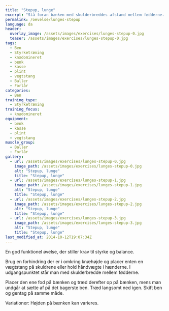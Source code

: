 ```yaml
---
title: "Stepup, lunge"
excerpt: "Stå foran bænken med skulderbreddes afstand mellem fødderne. Træd op på bænken uden at sætte af på det bagerste ben. Træd langsomt ned igen og gentag med det andet ben."
permalink: /oevelse/lunges-stepup
language: da
header:
  overlay_image: /assets/images/exercises/lunges-stepup-0.jpg
  teaser: /assets/images/exercises/lunges-stepup-0.jpg
tags:
  - Ben
  - Styrketræning
  - knædomineret
  - bænk
  - kasse
  - plint
  - vægtstang
  - Baller
  - Forlår
categories:
  - Ben
training_type: 
  - Styrketræning
training_focus: 
  - knædomineret
equipment:
  - bænk
  - kasse
  - plint
  - vægtstang
muscle_group:
  - Baller
  - Forlår
gallery:
  - url: /assets/images/exercises/lunges-stepup-0.jpg
    image_path: /assets/images/exercises/lunges-stepup-0.jpg
    alt: "Stepup, lunge"
    title: "Stepup, lunge"
  - url: /assets/images/exercises/lunges-stepup-1.jpg
    image_path: /assets/images/exercises/lunges-stepup-1.jpg
    alt: "Stepup, lunge"
    title: "Stepup, lunge"
  - url: /assets/images/exercises/lunges-stepup-2.jpg
    image_path: /assets/images/exercises/lunges-stepup-2.jpg
    alt: "Stepup, lunge"
    title: "Stepup, lunge"
  - url: /assets/images/exercises/lunges-stepup-3.jpg
    image_path: /assets/images/exercises/lunges-stepup-3.jpg
    alt: "Stepup, lunge"
    title: "Stepup, lunge"
last_modified_at: 2014-10-12T19:07:34Z
---
```


En god funktionel øvelse, der stiller krav til styrke og balance.

Brug en forhindring der er i omkring knæhøjde og placer enten en vægtstang på skuldrene eller hold håndvægte i hænderne. I udgangspunktet står man med skulderbredde mellem fødderne.

Placer den ene fod på bænken og træd derefter op på bænken, mens man undgår at sætte af på det bagerste ben. Træd langsomt ned igen. Skift ben og gentag på samme måde.

Variationer: Højden på bænken kan varieres.
